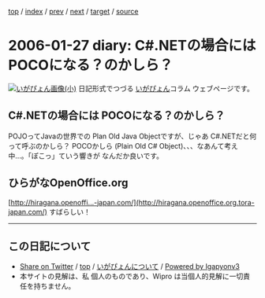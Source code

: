 [top](../index.html) 
 / [index](index.html) 
 / [prev](ig060126.html) 
 / [next](ig060128.html) 
 / [target](https://igapyon.github.io/diary/2006/ig060127.html) 
 / [source](https://github.com/igapyon/diary/blob/master/2006/ig060127.src.md) 

2006-01-27 diary: C#.NETの場合には POCOになる？のかしら？
=====================================================================================================
[![いがぴょん画像(小)](https://igapyon.github.io/diary/images/iga200306s.jpg "いがぴょん")](https://igapyon.github.io/diary/memo/memoigapyon.html) 日記形式でつづる [いがぴょん](https://igapyon.github.io/diary/memo/memoigapyon.html)コラム ウェブページです。

## C#.NETの場合には POCOになる？のかしら？

POJOってJavaの世界での Plan Old Java Objectですが、じゃあ C#.NETだと何って呼ぶのかしら？ POCOかしら (Plain Old C# Object)、、、なあんて考え中…。「ぽこっ」ていう響きが なんだか良いです。


## ひらがなOpenOffice.org

[http://hiragana.openoffi...-japan.com/](http://hiragana.openoffice.org.tora-japan.com/)
すばらしい！


----------------------------------------------------------------------------------------------------

## この日記について

* [Share on Twitter](https://twitter.com/intent/tweet?hashtags=igapyon%2Cdiary%2C%E3%81%84%E3%81%8C%E3%81%B4%E3%82%87%E3%82%93&text=C%23.NET%E3%81%AE%E5%A0%B4%E5%90%88%E3%81%AB%E3%81%AF+POCO%E3%81%AB%E3%81%AA%E3%82%8B%EF%BC%9F%E3%81%AE%E3%81%8B%E3%81%97%E3%82%89%EF%BC%9F&url=https%3A%2F%2Figapyon.github.io%2Fdiary%2F2006%2Fig060127.html) / [top](../index.html) / [いがぴょんについて](https://igapyon.github.io/diary/memo/memoigapyon.html) / [Powered by Igapyonv3](https://github.com/igapyon/igapyonv3)
* 本サイトの見解は、私 個人のものであり、Wipro は当個人的見解に一切責任を持ちません。 

